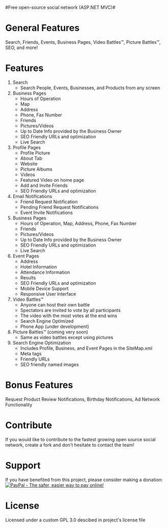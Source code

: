 #Free open-source social network (ASP.NET MVC)#



General Features
=========
Search, Friends, Events, Business Pages, Video Battles™, Picture Battles™, SEO, and more!

Features
=========
1. Search
    *   Search People, Events, Businesses, and Products from any screen   
2. Business Pages
    *   Hours of Operation
    *   Map
    *   Address
    *   Phone, Fax Number
    *   Friends
    *   Pictures/Videos
    *   Up to Date Info provided by the Business Owner 
    *   SEO Friendly URLs and optimization
    *   Live Search
3. Profile Pages
    *    Profile Picture
    *    About Tab
    *    Website
    *    Picture Albums
    *    Videos
    *    Featured Video on home page
    *    Add and Invite Friends
    *    SEO Friendly URLs and optimization 
4. Email Notifications
    *    Friend Request Notification
    *    Pending Friend Request Notifications
    *    Event Invite Notifications
5. Business Pages
    *    Hours of Operation, Map, Address, Phone, Fax Number
    *    Friends
    *    Pictures/Videos
    *    Up to Date Info provided by the Business Owner 
    *    SEO Friendly URLs and optimization
    *    Live Search
6. Event Pages 
    *    Address
    *    Hotel Information
    *    Attendance Information
    *    Results
    *    SEO Friendly URLs and optimization
    *    Mobile Device Support
    *    Responsive User Interface
7. Video Battles™
    *    Anyone can host their own battle
    *    Spectators are invited to vote by all participants
    *    The video with the most votes at the end wins
    *    Search Engine Optimized
    *    Phone App (under development)
8. Picture Battles™ (coming very soon)
    *    Same as video battles except using pictures
9. Search Engine Optimization
    *    Includes Profile, Business, and Event Pages in the SiteMap.xml
    *    Meta tags
    *    Friendly URLs
    *    SEO friendly named images

Bonus Features
=========
Request Product Review Notifications, Birthday Notifications, Ad Network Functionality

Contribute
===========
If you would like to contribute to the fastest growing open source social network, create a fork and don't hesitate to contact the team!

Support
===========
If you have benefited from this project, please consider making a donation:<br>
<a href="https://www.paypal.com/cgi-bin/webscr?cmd=_s-xclick&hosted_button_id=HV5PM336G96B2"><img src="https://www.paypalobjects.com/en_US/i/btn/btn_donate_LG.gif" border="0" alt="PayPal - The safer, easier way to pay online!"></img></a>

License
===========
Licensed under a custom GPL 3.0 descibed in project's license file
